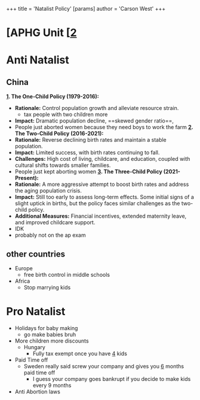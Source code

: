 +++
 title = 'Natalist Policy'
[params]
	author = 'Carson West'
+++
# [APHG Unit [[2](./../aphg-unit-[[2/)
# Anti Natalist
## China
**[1](./../1/). The One-Child Policy (1979-2016):** 
* **Rationale:**  Control population growth and alleviate resource strain.
	* tax people with two children more
* **Impact:**  Dramatic population decline, ==skewed gender ratio==, 
* People just aborted women because they need boys to work the farm
**[2](./../2/). The Two-Child Policy (2016-2021):**
* **Rationale:**  Reverse declining birth rates and maintain a stable population.
* **Impact:**  Limited success, with birth rates continuing to fall.
* **Challenges:**  High cost of living, childcare, and education, coupled with cultural shifts towards smaller families.
* People just kept aborting women
**[3](./../3/). The Three-Child Policy (2021-Present):**
* **Rationale:**  A more aggressive attempt to boost birth rates and address the aging population crisis.
* **Impact:**  Still too early to assess long-term effects. Some initial signs of a slight uptick in births, but the policy faces similar challenges as the two-child policy.
* **Additional Measures:**  Financial incentives, extended maternity leave, and improved childcare support.
* IDK
* probably not on the ap exam
## other countries
- Europe
	- free birth control in middle schools
- Africa
	- Stop marrying kids
# Pro Natalist
- Holidays for baby making
	- go make babies bruh
- More children more discounts
	- Hungary
		- Fully tax exempt once you have [4](./../4/) kids
- Paid Time off
	- Sweden really said screw your company and gives you [6](./../6/) months paid time off
		- I guess your company goes bankrupt if you decide to make kids every 9 months
- Anti Abortion laws

